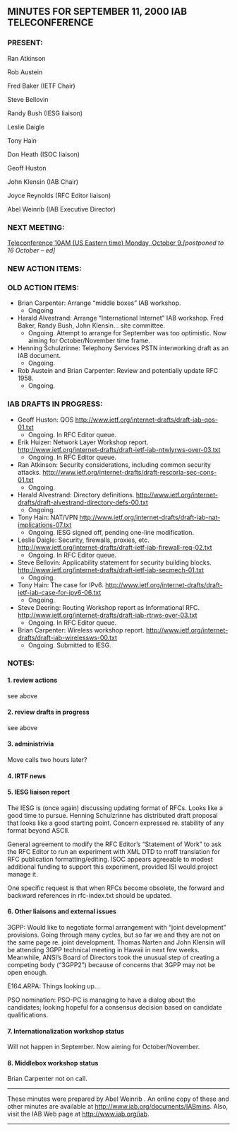 
MINUTES FOR SEPTEMBER 11, 2000 IAB TELECONFERENCE
-------------------------------------------------


### PRESENT:



 Ran Atkinson  

 Rob Austein  

 Fred Baker (IETF Chair)  

 Steve Bellovin  

 Randy Bush (IESG liaison)  

 Leslie Daigle  

 Tony Hain  

 Don Heath (ISOC liaison)  

 Geoff Huston  

 John Klensin (IAB Chair)  

 Joyce Reynolds (RFC Editor liaison)  

Abel Weinrib (IAB Executive Director)


### NEXT MEETING:


[Teleconference 10AM (US Eastern time) Monday, October 9.](IABmins.2000-10-16.html)*[postponed to 16 October – ed]*

### NEW ACTION ITEMS:




### OLD ACTION ITEMS:


* Brian Carpenter: Arrange “middle boxes” IAB workshop.
	+ Ongoing
* Harald Alvestrand: Arrange “International Internet” IAB workshop. Fred Baker, Randy Bush, John Klensin… site committee.
	+ Ongoing. Attempt to arrange for September was too optimistic. Now aiming for October/November time frame.
* Henning Schulzrinne: Telephony Services PSTN interworking draft as an IAB document.
	+ Ongoing.
* Rob Austein and Brian Carpenter: Review and potentially update RFC 1958.
	+ Ongoing.


### IAB DRAFTS IN PROGRESS:


* Geoff Huston: QOS
	<http://www.ietf.org/internet-drafts/draft-iab-qos-01.txt>
	+ Ongoing. In RFC Editor queue.
* Erik Huizer: Network Layer Workshop report.
	<http://www.ietf.org/internet-drafts/draft-ietf-iab-ntwlyrws-over-03.txt>
	+ Ongoing. In RFC Editor queue.
* Ran Atkinson: Security considerations, including common security attacks.
	<http://www.ietf.org/internet-drafts/draft-rescorla-sec-cons-01.txt>
	+ Ongoing.
* Harald Alvestrand: Directory definitions.
	<http://www.ietf.org/internet-drafts/draft-alvestrand-directory-defs-00.txt>
	+ Ongoing.
* Tony Hain: NAT/VPN
	<http://www.ietf.org/internet-drafts/draft-iab-nat-implications-07.txt>
	+ Ongoing. IESG signed off, pending one-line modification.
* Leslie Daigle: Security, firewalls, proxies, etc.
	<http://www.ietf.org/internet-drafts/draft-ietf-iab-firewall-req-02.txt>
	+ Ongoing. In RFC Editor queue.
* Steve Bellovin: Applicability statement for security building blocks.
	<http://www.ietf.org/internet-drafts/draft-ietf-iab-secmech-01.txt>
	+ Ongoing.
* Tony Hain: The case for IPv6.
	<http://www.ietf.org/internet-drafts/draft-ietf-iab-case-for-ipv6-06.txt>
	+ Ongoing.
* Steve Deering: Routing Workshop report as Informational RFC.
	<http://www.ietf.org/internet-drafts/draft-iab-rtrws-over-03.txt>
	+ Ongoing. In RFC Editor queue.
* Brian Carpenter: Wireless workshop report.
	<http://www.ietf.org/internet-drafts/draft-iab-wirelessws-00.txt>
	+ Ongoing. Submitted to IESG.


### NOTES:


#### 1. review actions

see above


#### 2. review drafts in progress

see above


#### 3. administrivia

Move calls two hours later?


#### 4. IRTF news


#### 5. IESG liaison report

The IESG is (once again) discussing updating format of RFCs. Looks like a good time to pursue. Henning Schulzrinne has distributed draft proposal that looks like a good starting point. Concern expressed re. stability of any format beyond ASCII.


 General agreement to modify the RFC Editor’s “Statement of Work” to ask the RFC Editor to run an experiment with XML DTD to nroff translation for RFC publication formatting/editing. ISOC appears agreeable to modest additional funding to support this experiment, provided ISI would project manage it. 


 One specific request is that when RFCs become obsolete, the forward and backward references in rfc-index.txt should be updated. 


#### 6. Other liaisons and external issues

3GPP: Would like to negotiate formal arrangement with “joint development” provisions. Going through many cycles, but so far we and they are not on the same page re. joint development. Thomas Narten and John Klensin will be attending 3GPP technical meeting in Hawaii in next few weeks. Meanwhile, ANSI’s Board of Directors took the unusual step of creating a competing body (“3GPP2”) because of concerns that 3GPP may not be open enough.


 E164.ARPA: Things looking up… 


 PSO nomination: PSO-PC is managing to have a dialog about the candidates; looking hopeful for a consensus decision based on candidate qualifications.
 


#### 7. Internationalization workshop status

Will not happen in September. Now aiming for October/November.


#### 8. Middlebox workshop status

Brian Carpenter not on call.





---


These minutes were prepared by Abel Weinrib . An online copy of these and other minutes are available at http://www.iab.org/documents/IABmins. Also, visit the IAB Web page at http://www.iab.org/iab.





---


